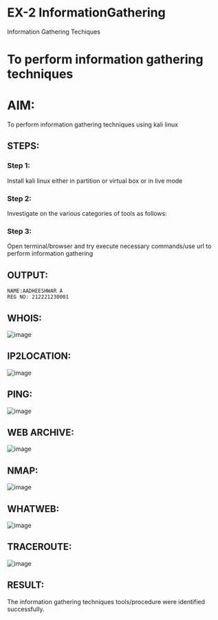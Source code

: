 # EX-2 InformationGathering
Information Gathering Techiques

# To perform information gathering techniques

# AIM:

To perform information gathering techniques using kali linux 

## STEPS:

### Step 1:

Install kali linux either in partition or virtual box or in live mode

### Step 2:

Investigate on the various categories of tools as follows:

### Step 3:
Open terminal/browser and try execute necessary commands/use url to perform information gathering


## OUTPUT:
```
NAME:AADHEESHWAR A 
REG NO: 212221230001
```
## WHOIS:
![image](https://github.com/karthika28112004/InformationGathering/assets/128035087/6a2bddf0-dbc8-4583-a180-b605d1f3eba6)


## IP2LOCATION:
![image](https://github.com/karthika28112004/InformationGathering/assets/128035087/4fc445fd-f1cc-4c67-9c4c-faa5d0362a82)

## PING:
![image](https://github.com/karthika28112004/InformationGathering/assets/128035087/ee77a67a-8f1a-4055-8934-3ba505e83730)


## WEB ARCHIVE:
![image](https://github.com/karthika28112004/InformationGathering/assets/128035087/cf796219-383f-4809-9198-bcf1d883ad91)

## NMAP:
![image](https://github.com/karthika28112004/InformationGathering/assets/128035087/b7bc95fc-bcc2-4566-8502-16bfdb682e95)


## WHATWEB:
![image](https://github.com/karthika28112004/InformationGathering/assets/128035087/48b4d1d5-67ce-4d67-bf1b-d17945190f93)




## TRACEROUTE:

![image](https://github.com/karthika28112004/InformationGathering/assets/128035087/6828a960-1537-4ade-97a0-c22ab4f79ae1)



## RESULT:
The information gathering techniques tools/procedure were  identified successfully.


